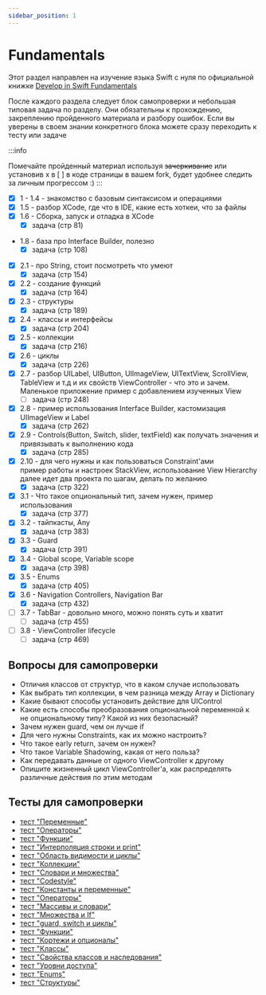 ```yaml
---
sidebar_position: 1
---
```


# Fundamentals

Этот раздел направлен на изучение языка Swift с нуля по официальной
книжке [Develop in Swift Fundamentals](https://books.apple.com/ru/book/develop-in-swift-fundamentals/id1556365994?l=en)

После каждого раздела следует блок самопроверки и небольшая типовая задача по разделу. Они обязательны к прохождению,
закреплению пройденного материала и разбору ошибок. Если вы уверены в своем знании конкретного блока можете сразу
переходить к тесту или задаче

:::info

Помечайте пройденный материал используя ~~зачеркивание~~ или установив x в [ ] в коде страницы в вашем fork, будет
удобнее следить за личным прогрессом :)
:::

- [x] 1 - 1.4 - знакомство с базовым синтаксисом и операциями
- [x] 1.5 - разбор XCode, где что в IDE, какие есть хоткеи, что за файлы
- [x] 1.6 - Сборка, запуск и отладка в XCode
    - [x] задача (стр 81)
- 1.8 - база про Interface Builder, полезно
    - [x] задача (стр 108)
- [x] 2.1 - про String, стоит посмотреть что умеют
    - [x] задача (стр 154)
- [x] 2.2 - создание функций
    - [x] задача (стр 164)
- [x] 2.3 - структуры
    - [x] задача (стр 189)
- [x] 2.4 - классы и интерфейсы
    - [x] задача (стр 204)
- [x] 2.5 - коллекции
    - [x] задача (стр 216)
- [x] 2.6 - циклы
    - [x] задача (стр 226)
- [x] 2.7 - разбор UILabel, UIButton, UIImageView, UITextView, ScrollView, TableView и т.д и их свойств ViewController -
  что это и зачем. Маленькое приложение пример с добавлением изученных View
    - [ ] задача (стр 248)
- [x] 2.8 - пример использования Interface Builder, кастомизация UIImageView и Label
    - [x] задача (стр 262)
- [x] 2.9 - Controls(Button, Switch, slider, textField) как получать значения и привязывать к выполнению кода
    - [x] задача (стр 285)
- [x] 2.10 - для чего нужны и как пользоваться Constraint'ами  
  пример работы и настроек StackView, использование View Hierarchy  
  далее идет два проекта по шагам, делать по желанию
    - [x] задача (стр 322)
- [x] 3.1 - Что такое опциональный тип, зачем нужен, пример использования
    - [x] задача (стр 377)
- [x] 3.2 - тайпкасты, Any
    - [x] задача (стр 383)
- [x] 3.3 - Guard
    - [x] задача (стр 391)
- [x] 3.4 - Global scope, Variable scope
    - [x] задача (стр 398)
- [x] 3.5 - Enums
    - [x] задача (стр 405)
- [x] 3.6 - Navigation Controllers, Navigation Bar
    - [x] задача (стр 432)
- [ ] 3.7 - TabBar - довольно много, можно понять суть и хватит
    - [ ] задача (стр 455)
- [ ] 3.8 - ViewController lifecycle
    - [ ] задача (стр 469)

## Вопросы для самопроверки

- Отличия классов от структур, что в каком случае использовать
- Как выбрать тип коллекции, в чем разница между Array и Dictionary
- Какие бывают способы установить действие для UIControl
- Какие есть способы преобразования опциональной переменной к не опциональному типу? Какой из них безопасный?
- Зачем нужен guard, чем он лучше if
- Для чего нужны Constraints, как их можно настроить?
- Что такое early return, зачем он нужен?
- Что такое Variable Shadowing, какая от него польза?
- Как передавать данные от одного ViewController к другому
- Опишите жизненный цикл ViewController'a, как распределять различные действия по этим методам

## Тесты для самопроверки

- [тест "Переменные"](https://swiftbook.ru/content/test-0-3/)
- [тест "Операторы"](https://swiftbook.ru/content/test-0-4/)
- [тест "Функции"](https://swiftbook.ru/content/test-0-5/)
- [тест "Интерполяция строки и print"](https://swiftbook.ru/content/test-0-6/)
- [тест "Область видимости и циклы"](https://swiftbook.ru/content/test-0-7/)
- [тест "Коллекции"](https://swiftbook.ru/content/test-0-8/)
- [тест "Словари и множества"](https://swiftbook.ru/content/test-0-9/)
- [тест "Codestyle"](https://swiftbook.ru/content/test-0-10/)
- [тест "Константы и переменные"](https://swiftbook.ru/content/test-2-2-1/)
- [тест "Операторы"](https://swiftbook.ru/content/test-2-2-2/)
- [тест "Массивы и словари"](https://swiftbook.ru/content/test-2-2-3/)
- [тест "Множества и If"](https://swiftbook.ru/content/test-2-2-4/)
- [тест "guard, switch и циклы"](https://swiftbook.ru/content/test-2-2-5/)
- [тест "Функции"](https://swiftbook.ru/content/test-2-2-6/)
- [тест "Кортежи и опционалы"](https://swiftbook.ru/content/test-2-2-7/)
- [тест "Классы"](https://swiftbook.ru/content/test-2-2-8/)
- [тест "Свойства классов и наследования"](https://swiftbook.ru/content/test-2-2-9/)
- [тест "Уровни доступа"](https://swiftbook.ru/content/test-2-2-12/)
- [тест "Enums"](https://swiftbook.ru/content/test-2-2-14/)
- [тест "Структуры"](https://swiftbook.ru/content/test-2-2-15/)
